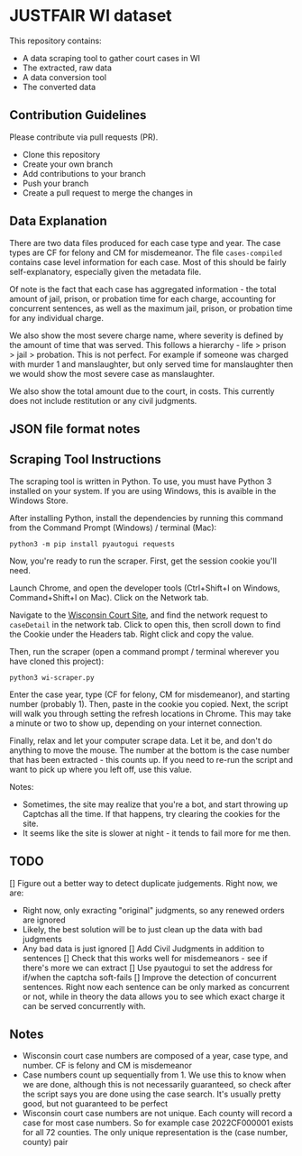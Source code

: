 # JUSTFAIR WI dataset

This repository contains:
- A data scraping tool to gather court cases in WI
- The extracted, raw data
- A data conversion tool
- The converted data

## Contribution Guidelines

Please contribute via pull requests (PR).

- Clone this repository
- Create your own branch
- Add contributions to your branch
- Push your branch
- Create a pull request to merge the changes in

## Data Explanation

There are two data files produced for each case type and year. The case types are CF for felony and CM for misdemeanor.
The file `cases-compiled` contains case level information for each case. Most of this should be fairly self-explanatory, especially given the metadata file. 

Of note is the fact that each case has aggregated information - the total amount of jail, prison, or probation time for each charge, accounting for concurrent sentences, as well as the maximum jail, prison, or probation time for any individual charge. 

We also show the most severe charge name, where severity is defined by the amount of time that was served. This follows a hierarchy - life > prison > jail > probation. This is not perfect. For example if someone was charged with murder 1 and manslaughter, but only served time for manslaughter then we would show the most severe case as manslaughter.

We also show the total amount due to the court, in costs. This currently does not include restitution or any civil judgments.

## JSON file format notes




## Scraping Tool Instructions

The scraping tool is written in Python. To use, you must have Python 3 installed on your system. If you are using Windows, this is avaible in the Windows Store.

After installing Python, install the dependencies by running this command from the Command Prompt (Windows) / terminal (Mac):

```
python3 -m pip install pyautogui requests
```

Now, you're ready to run the scraper. First, get the session cookie you'll need.

Launch Chrome, and open the developer tools (Ctrl+Shift+I on Windows, Command+Shift+I on Mac). Click on the Network tab.

Navigate to the [Wisconsin Court Site](https://wcca.wicourts.gov/caseDetail.html?caseNo=2020CF000016&countyNo=46&index=0&mode=details), and find the network request to `caseDetail` in the network tab. Click to open this, then scroll down to find the Cookie under the Headers tab. Right click and copy the value.

Then, run the scraper (open a command prompt / terminal wherever you have cloned this project):

```
python3 wi-scraper.py
```

Enter the case year, type (CF for felony, CM for misdemeanor), and starting number (probably 1). Then, paste in the cookie you copied. Next, the script will walk you through setting the refresh locations in Chrome. This may take a minute or two to show up, depending on your internet connection.

Finally, relax and let your computer scrape data. Let it be, and don't do anything to move the mouse. The number at the bottom is the case number that has been extracted - this counts up. If you need to re-run the script and want to pick up where you left off, use this value.

Notes: 
- Sometimes, the site may realize that you're a bot, and start throwing up Captchas all the time. If that happens, try clearing the cookies for the site.
- It seems like the site is slower at night - it tends to fail more for me then.

## TODO

[] Figure out a better way to detect duplicate judgements. Right now, we are:
   - Right now, only exracting "original" judgments, so any renewed orders are ignored
   - Likely, the best solution will be to just clean up the data with bad judgments
   - Any bad data is just ignored
[] Add Civil Judgments in addition to sentences
[] Check that this works well for misdemeanors - see if there's more we can extract
[] Use pyautogui to set the address for if/when the captcha soft-fails
[] Improve the detection of concurrent sentences. Right now each sentence can be only marked as concurrent or not, while in theory the data allows you to see which exact charge it can be served concurrently with.

## Notes

- Wisconsin court case numbers are composed of a year, case type, and number. CF is felony and CM is misdemeanor
- Case numbers count up sequentially from 1. We use this to know when we are done, although this is not necessarily guaranteed, so check after the script says you are done using the case search. It's usually pretty good, but not guaranteed to be perfect
- Wisconsin court case numbers are not unique. Each county will record a case for most case numbers. So for example case 2022CF000001 exists for all 72 counties. The only unique representation is the (case number, county) pair